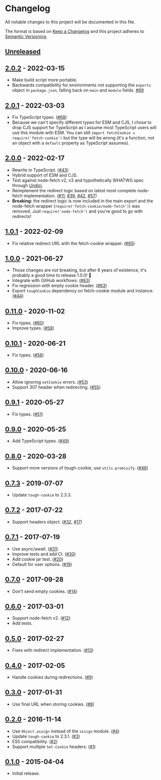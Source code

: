 # Changelog
All notable changes to this project will be documented in this file.

The format is based on [Keep a Changelog](http://keepachangelog.com/en/1.0.0/)
and this project adheres to [Semantic Versioning](http://semver.org/spec/v2.0.0.html).

## [Unreleased]

## [2.0.2] - 2022-03-15
* Make build script more portable.
* Backwards compatibility for environments not supporting the `exports`
  object in `package.json`, falling back on `main` and `module` fields. [#69]

## [2.0.1] - 2022-03-03
* Fix TypeScript types. ([#68])
* Because we can't specify different types for ESM and CJS, I chose to
  drop CJS support for TypeScript as I assume most TypeScript users will
  use this module with ESM. You can still `import fetchCookie = require('fetch-cookie')`
  but the type will be wrong (it's a function, not an object with a
  `default` property as TypeScript assumes).

## [2.0.0] - 2022-02-17
* Rewrite in TypeScript. ([#43])
* Hybrid support of ESM and CJS.
* Test against node-fetch v2, v3 and hypothetically WHATWG
  spec through [Undici](https://github.com/nodejs/undici).
* Reimplement the redirect logic based on latest most complete
  node-fetch implementation. ([#11], [#39], [#42], [#57])
* **Breaking:** the redirect logic is now included in the main
  export and the node-fetch wrapper (`require('fetch-cookie/node-fetch')`)
  was removed. Just `require('node-fetch')` and you're good to go with
  redirects!

## [1.0.1] - 2022-02-09
* Fix relative redirect URL with the fetch-cookie wrapper. ([#65])

## [1.0.0] - 2021-06-27
* Those changes are not breaking, but after 6 years of existence,
  it's probably a good time to release 1.0.0! 🎉
* Integrate with GitHub workflows. ([#63])
* Fix regression with empty cookie header. ([#63])
* Export `toughCookie` dependency on fetch-cookie module and instance. ([#44])

## [0.11.0] - 2020-11-02
* Fix types. ([#60])
* Improve types. ([#58])

## [0.10.1] - 2020-06-21
* Fix types. ([#56])

## [0.10.0] - 2020-06-16
* Allow ignoring `setCookie` errors. ([#53])
* Support 307 header when redirecting. ([#55])

## [0.9.1] - 2020-05-27
* Fix types. ([#51])

## [0.9.0] - 2020-05-25
* Add TypeScript types. ([#49])

## [0.8.0] - 2020-03-28
* Support more versions of tough-cookie, use `utils.promisify`. ([#46])

## [0.7.3] - 2019-07-07
* Update `tough-cookie` to 2.3.3.

## [0.7.2] - 2017-07-22
* Support headers object. ([#32], [#17])

## [0.7.1] - 2017-07-19
* Use async/await. ([#31])
* Improve tests and add CI. ([#30])
* Add cookie jar test. ([#20])
* Default for user options. ([#19])

## [0.7.0] - 2017-09-28
* Don't send empty cookies. ([#14])

## [0.6.0] - 2017-03-01
* Support node-fetch v2. ([#12])
* Add tests.

## [0.5.0] - 2017-02-27
* Fixes with redirect implementation. ([#13])

## [0.4.0] - 2017-02-05
* Handle cookies during redirections. ([#9])

## [0.3.0] - 2017-01-31
* Use final URL when storing cookies. ([#8])

## [0.2.0] - 2016-11-14
* Use `Object.assign` instead of the `sssign` module. ([#4])
* Update `tough-cookie` to 2.3.1. ([#3])
* ES5 compatibility. ([#2])
* Support multiple `Set-Cookie` headers. ([#1])

## [0.1.0] - 2015-04-04
* Initial release.

[Unreleased]: https://github.com/valeriangalliat/fetch-cookie/compare/v2.0.2...HEAD
[2.0.2]: https://github.com/valeriangalliat/fetch-cookie/compare/v2.0.1...v2.0.2
[2.0.1]: https://github.com/valeriangalliat/fetch-cookie/compare/v2.0.0...v2.0.1
[2.0.0]: https://github.com/valeriangalliat/fetch-cookie/compare/v1.0.1...v2.0.0
[1.0.1]: https://github.com/valeriangalliat/fetch-cookie/compare/v1.0.0...v1.0.1
[1.0.0]: https://github.com/valeriangalliat/fetch-cookie/compare/v0.11.0...v1.0.0
[0.11.0]: https://github.com/valeriangalliat/fetch-cookie/compare/v0.10.1...v0.11.0
[0.10.1]: https://github.com/valeriangalliat/fetch-cookie/compare/v0.10.0...v0.10.1
[0.10.0]: https://github.com/valeriangalliat/fetch-cookie/compare/v0.9.1...v0.10.0
[0.9.1]: https://github.com/valeriangalliat/fetch-cookie/compare/v0.9.0...v0.9.1
[0.9.0]: https://github.com/valeriangalliat/fetch-cookie/compare/v0.8.0...v0.9.0
[0.8.0]: https://github.com/valeriangalliat/fetch-cookie/compare/v0.7.3...v0.8.0
[0.7.3]: https://github.com/valeriangalliat/fetch-cookie/compare/v0.7.2...v0.7.3
[0.7.2]: https://github.com/valeriangalliat/fetch-cookie/compare/v0.7.1...v0.7.2
[0.7.1]: https://github.com/valeriangalliat/fetch-cookie/compare/v0.7.0...v0.7.1
[0.7.0]: https://github.com/valeriangalliat/fetch-cookie/compare/v0.6.0...v0.7.0
[0.6.0]: https://github.com/valeriangalliat/fetch-cookie/compare/v0.5.0...v0.6.0
[0.5.0]: https://github.com/valeriangalliat/fetch-cookie/compare/v0.4.0...v0.5.0
[0.4.0]: https://github.com/valeriangalliat/fetch-cookie/compare/v0.3.0...v0.4.0
[0.3.0]: https://github.com/valeriangalliat/fetch-cookie/compare/v0.2.0...v0.3.0
[0.2.0]: https://github.com/valeriangalliat/fetch-cookie/compare/v0.1.0...v0.2.0
[0.1.0]: https://github.com/valeriangalliat/fetch-cookie/tree/v0.1.0

[#1]: https://github.com/valeriangalliat/fetch-cookie/issues/1
[#2]: https://github.com/valeriangalliat/fetch-cookie/pull/2
[#3]: https://github.com/valeriangalliat/fetch-cookie/issues/3
[#4]: https://github.com/valeriangalliat/fetch-cookie/pull/4
[#8]: https://github.com/valeriangalliat/fetch-cookie/pull/8
[#9]: https://github.com/valeriangalliat/fetch-cookie/pull/9
[#11]: https://github.com/valeriangalliat/fetch-cookie/issues/11
[#12]: https://github.com/valeriangalliat/fetch-cookie/issues/12
[#13]: https://github.com/valeriangalliat/fetch-cookie/issues/13
[#14]: https://github.com/valeriangalliat/fetch-cookie/pull/14
[#17]: https://github.com/valeriangalliat/fetch-cookie/issues/17
[#19]: https://github.com/valeriangalliat/fetch-cookie/pull/19
[#20]: https://github.com/valeriangalliat/fetch-cookie/pull/20
[#30]: https://github.com/valeriangalliat/fetch-cookie/pull/30
[#31]: https://github.com/valeriangalliat/fetch-cookie/pull/31
[#32]: https://github.com/valeriangalliat/fetch-cookie/pull/32
[#39]: https://github.com/valeriangalliat/fetch-cookie/issues/39
[#42]: https://github.com/valeriangalliat/fetch-cookie/issues/42
[#43]: https://github.com/valeriangalliat/fetch-cookie/issues/43
[#44]: https://github.com/valeriangalliat/fetch-cookie/pull/44
[#46]: https://github.com/valeriangalliat/fetch-cookie/pull/46
[#49]: https://github.com/valeriangalliat/fetch-cookie/pull/49
[#51]: https://github.com/valeriangalliat/fetch-cookie/pull/51
[#53]: https://github.com/valeriangalliat/fetch-cookie/pull/53
[#55]: https://github.com/valeriangalliat/fetch-cookie/pull/55
[#56]: https://github.com/valeriangalliat/fetch-cookie/pull/56
[#57]: https://github.com/valeriangalliat/fetch-cookie/issues/57
[#58]: https://github.com/valeriangalliat/fetch-cookie/pull/58
[#60]: https://github.com/valeriangalliat/fetch-cookie/pull/60
[#63]: https://github.com/valeriangalliat/fetch-cookie/pull/63
[#65]: https://github.com/valeriangalliat/fetch-cookie/issues/65
[#68]: https://github.com/valeriangalliat/fetch-cookie/issues/68
[#69]: https://github.com/valeriangalliat/fetch-cookie/issues/69
